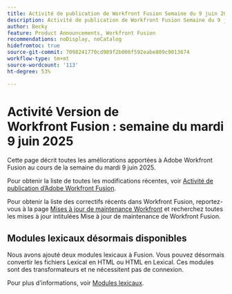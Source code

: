```yaml
---
title: Activité de publication de Workfront Fusion Semaine du 9 juin 2025
description: Activité de publication de Workfront Fusion Semaine du 9 juin 2025
author: Becky
feature: Product Announcements, Workfront Fusion
recommendations: noDisplay, noCatalog
hidefromtoc: true
source-git-commit: 7098241770cd989f2b006f592eabe809c9013674
workflow-type: tm+mt
source-wordcount: '113'
ht-degree: 53%

---
```


# Activité Version de Workfront Fusion : semaine du mardi 9 juin 2025

Cette page décrit toutes les améliorations apportées à Adobe Workfront Fusion au cours de la semaine du mardi 9 juin 2025.

Pour obtenir la liste de toutes les modifications récentes, voir [Activité de publication d’Adobe Workfront Fusion](/help/workfront-fusion/fusion-product-releases/fusion-release-activity.md).

Pour obtenir la liste des correctifs récents dans Workfront Fusion, reportez-vous à la page [Mises à jour de maintenance Workfront](https://experienceleague.adobe.com/fr/docs/workfront-known-issues/releases/current-updates) et recherchez toutes les mises à jour intitulées Mise à jour de maintenance de Workfront Fusion.

## Modules lexicaux désormais disponibles

Nous avons ajouté deux modules lexicaux à Fusion. Vous pouvez désormais convertir les fichiers Lexical en HTML ou HTML en Lexical. Ces modules sont des transformateurs et ne nécessitent pas de connexion.

Pour plus d’informations, voir [Modules lexicaux](/help/workfront-fusion/references/apps-and-modules/tools-and-transformers/lexical-modules.md).
